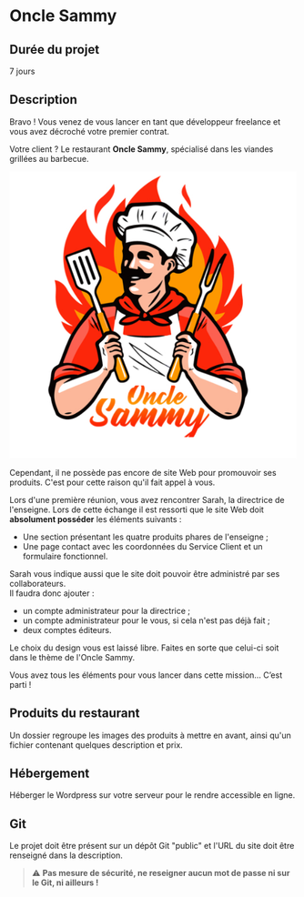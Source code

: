 # Oncle Sammy

## Durée du projet

7 jours

## Description

Bravo ! Vous venez de vous lancer en tant que développeur freelance et vous avez décroché votre premier contrat.

Votre client ? Le restaurant **Oncle Sammy**, spécialisé dans les viandes grillées au barbecue.

![Oncle Sammy](logo.jpg)

Cependant, il ne possède pas encore de site Web pour promouvoir ses produits. C'est pour cette raison qu'il fait appel à vous.

Lors d'une première réunion, vous avez rencontrer Sarah, la directrice de l'enseigne. Lors de cette échange il est ressorti que le site Web doit **absolument posséder** les éléments suivants :

* Une section présentant les quatre produits phares de l'enseigne ;
* Une page contact avec les coordonnées du Service Client et un formulaire fonctionnel.

Sarah vous indique aussi que le site doit pouvoir être administré par ses collaborateurs.  
Il faudra donc ajouter :

* un compte administrateur pour la directrice ;
* un compte administrateur pour le vous, si cela n'est pas déjà fait ;
* deux comptes éditeurs.

Le choix du design vous est laissé libre. Faites en sorte que celui-ci soit dans le thème de l'Oncle Sammy.

Vous avez tous les éléments pour vous lancer dans cette mission… C’est parti !

## Produits du restaurant

Un dossier regroupe les images des produits à mettre en avant, ainsi qu'un fichier contenant quelques description et prix.

## Hébergement

Héberger le Wordpress sur votre serveur pour le rendre accessible en ligne.

## Git

Le projet doit être présent sur un dépôt Git "public" et l'URL du site doit être renseigné dans la description.

> :warning: **Pas mesure de sécurité, ne reseigner aucun mot de passe ni sur le Git, ni ailleurs !**
